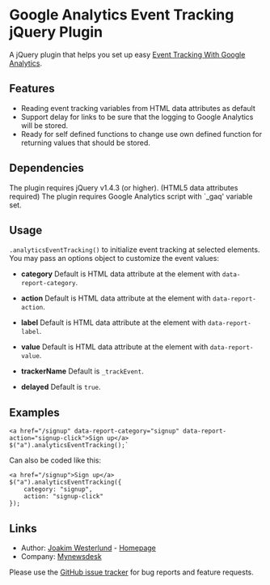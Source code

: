 Google Analytics Event Tracking jQuery Plugin
=========================

A jQuery plugin that helps you set up easy [Event Tracking With Google Analytics](http://code.google.com/apis/analytics/docs/tracking/eventTrackerGuide.html).

Features
--------

* Reading event tracking variables from HTML data attributes as default
* Support delay for links to be sure that the logging to Google Analytics will be stored.
* Ready for self defined functions to change use own defined function for returning values that should be stored.

Dependencies
------------

The plugin requires jQuery v1.4.3 (or higher). (HTML5 data attributes required)
The plugin requires Google Analytics script with `_gaq' variable set.

Usage
-----

`.analyticsEventTracking()` to initialize event tracking at selected elements.
You may pass an options object to customize the event values:

 - **category**
   Default is HTML data attribute at the element with `data-report-category`.

 - **action**
   Default is HTML data attribute at the element with `data-report-action`.

 - **label**
   Default is HTML data attribute at the element with `data-report-label`.

 - **value**
   Default is HTML data attribute at the element with `data-report-value`.

 - **trackerName**
   Default is `_trackEvent`.

 - **delayed**
   Default is `true`.

Examples
-----
    <a href="/signup" data-report-category="signup" data-report-action="signup-click">Sign up</a>
    $("a").analyticsEventTracking();`

Can also be coded like this:

    <a href="/signup">Sign up</a>
    $("a").analyticsEventTracking({
        category: "signup",
        action: "signup-click"
    });

Links
-----

* Author:  [Joakim Westerlund](http://github.com/jorkas) - [Homepage](http://joakim-westerlund.se)
* Company: [Mynewsdesk](http://www.mynewsdesk.com)

Please use the [GitHub issue tracker](https://github.com/jorkas/jquery-analyticseventtracking-plugin/issues) for bug
reports and feature requests.
